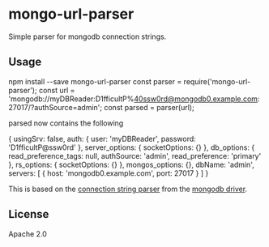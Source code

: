 mongo-url-parser
===============

Simple parser for mongodb connection strings.

Usage
-------

npm install --save mongo-url-parser
const parser = require('mongo-url-parser');
const url = 'mongodb://myDBReader:D1fficultP%40ssw0rd@mongodb0.example.com:27017/?authSource=admin';
const parsed = parser(url);

parsed now contains the following

{
  usingSrv: false,
  auth: { user: 'myDBReader', password: 'D1fficultP@ssw0rd' },
  server_options: { socketOptions: {} },
  db_options: {
    read_preference_tags: null,
    authSource: 'admin',
    read_preference: 'primary'
  },
  rs_options: { socketOptions: {} },
  mongos_options: {},
  dbName: 'admin',
  servers: [ { host: 'mongodb0.example.com', port: 27017 } ]
}

This is based on the 
[connection string parser](https://github.com/mongodb/node-mongodb-native/blob/2.0/lib/url_parser.js) 
from the [mongodb driver](https://github.com/mongodb/node-mongodb-native).

License
-------

Apache 2.0
